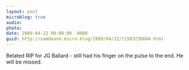 ```yaml
---
layout: post
microblog: true
audio: 
photo: 
date: 2009-04-22 00:00:00 -0000
guid: http://samdeane.micro.blog/2009/04/22/t1583238604.html
---
```

Belated RIP for JG Ballard - still had his finger on the pulse to the end. He will be missed.
